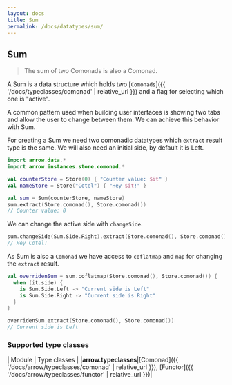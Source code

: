 ```yaml
---
layout: docs
title: Sum
permalink: /docs/datatypes/sum/
---
```


## Sum

> The sum of two Comonads is also a Comonad.

A Sum is a data structure which holds two [`Comonads`]({{ '/docs/typeclasses/comonad' | relative_url }}) and a flag for selecting which one is "active".

A common pattern used when building user interfaces is showing two tabs and allow the user to change between them. We can achieve this behavior with Sum.

For creating a Sum we need two comonadic datatypes which `extract` result type is the same. We will also need an initial side, by default it is Left.

```kotlin
import arrow.data.*
import arrow.instances.store.comonad.*

val counterStore = Store(0) { "Counter value: $it" }
val nameStore = Store("Cotel") { "Hey $it!" }

val sum = Sum(counterStore, nameStore)
sum.extract(Store.comonad(), Store.comonad())
// Counter value: 0
```

We can change the active side with `changeSide`.

```kotlin
sum.changeSide(Sum.Side.Right).extract(Store.comonad(), Store.comonad())
// Hey Cotel!
```

As Sum is also a `Comonad` we have access to `coflatmap` and `map` for changing the `extract` result.

```kotlin
val overridenSum = sum.coflatmap(Store.comonad(), Store.comonad()) {
  when (it.side) {
    is Sum.Side.Left -> "Current side is Left"
    is Sum.Side.Right -> "Current side is Right"
  }
}

overridenSum.extract(Store.comonad(), Store.comonad())
// Current side is Left
```

### Supported type classes

| Module | Type classes |
|__arrow.typeclasses__|[Comonad]({{ '/docs/arrow/typeclasses/comonad' | relative_url }}), [Functor]({{ '/docs/arrow/typeclasses/functor' | relative_url }})|
